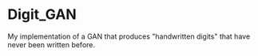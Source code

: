 # Digit_GAN
My implementation of a GAN that produces "handwritten digits" that have never been written before.
